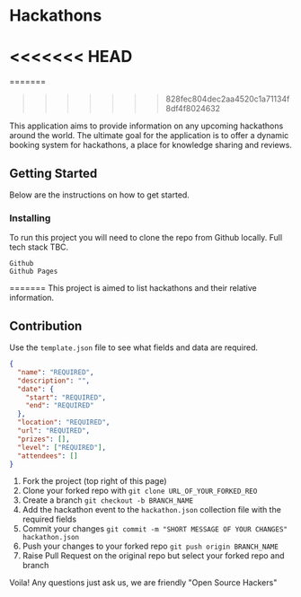# Hackathons

<<<<<<< HEAD
=======
=======
>>>>>>> 828fec804dec2aa4520c1a71134f8df4f8024632

This application aims to provide information on any upcoming hackathons around the world. The ultimate goal for the application is to offer a dynamic booking system for hackathons, a place for knowledge sharing and reviews.

## Getting Started

Below are the instructions on how to get started.

### Installing

To run this project you will need to clone the repo from Github locally.
Full tech stack TBC.

```
Github
Github Pages
```
=======
This project is aimed to list hackathons and their relative information.


## Contribution

Use the `template.json` file to see what fields and data are required.

```json
{
  "name": "REQUIRED",
  "description": "",
  "date": {
    "start": "REQUIRED",
    "end": "REQUIRED"
  },
  "location": "REQUIRED",
  "url": "REQUIRED",
  "prizes": [],
  "level": ["REQUIRED"],
  "attendees": []
}
```

1.  Fork the project (top right of this page)
2.  Clone your forked repo with `git clone URL_OF_YOUR_FORKED_REO`
3.  Create a branch `git checkout -b BRANCH_NAME`
4.  Add the hackathon event to the `hackathon.json` collection file with the required fields
5.  Commit your changes `git commit -m "SHORT MESSAGE OF YOUR CHANGES" hackathon.json`
6.  Push your changes to your forked repo `git push origin BRANCH_NAME`
7.  Raise Pull Request on the original repo but select your forked repo and branch

Voila!
Any questions just ask us, we are friendly "Open Source Hackers"

